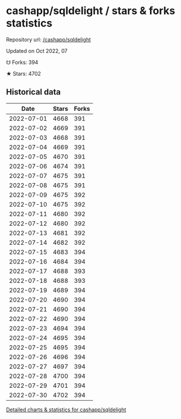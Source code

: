 # cashapp/sqldelight / stars & forks statistics

Repository url: [/cashapp/sqldelight](https://github.com/cashapp/sqldelight)

Updated on Oct 2022, 07

☋ Forks: 394

★ Stars: 4702

## Historical data
| Date | Stars | Forks |
|------|-------|-------|
| 2022-07-01 | 4668 | 391 | 
| 2022-07-02 | 4669 | 391 | 
| 2022-07-03 | 4668 | 391 | 
| 2022-07-04 | 4669 | 391 | 
| 2022-07-05 | 4670 | 391 | 
| 2022-07-06 | 4674 | 391 | 
| 2022-07-07 | 4675 | 391 | 
| 2022-07-08 | 4675 | 391 | 
| 2022-07-09 | 4675 | 392 | 
| 2022-07-10 | 4675 | 392 | 
| 2022-07-11 | 4680 | 392 | 
| 2022-07-12 | 4680 | 392 | 
| 2022-07-13 | 4681 | 392 | 
| 2022-07-14 | 4682 | 392 | 
| 2022-07-15 | 4683 | 394 | 
| 2022-07-16 | 4684 | 394 | 
| 2022-07-17 | 4688 | 393 | 
| 2022-07-18 | 4688 | 393 | 
| 2022-07-19 | 4689 | 394 | 
| 2022-07-20 | 4690 | 394 | 
| 2022-07-21 | 4690 | 394 | 
| 2022-07-22 | 4690 | 394 | 
| 2022-07-23 | 4694 | 394 | 
| 2022-07-24 | 4695 | 394 | 
| 2022-07-25 | 4695 | 394 | 
| 2022-07-26 | 4696 | 394 | 
| 2022-07-27 | 4697 | 394 | 
| 2022-07-28 | 4700 | 394 | 
| 2022-07-29 | 4701 | 394 | 
| 2022-07-30 | 4702 | 394 | 


[Detailed charts & statistics for cashapp/sqldelight](https://reviewgithub.com/rep/cashapp/sqldelight)
